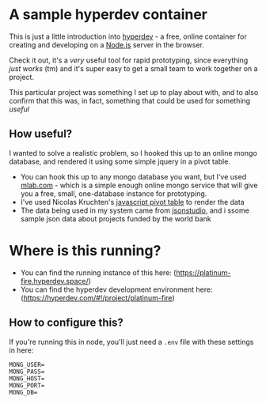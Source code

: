 # A sample hyperdev container

This is just a little introduction into [hyperdev](http://www.joelonsoftware.com/items/2016/05/30.html) - a free, online container for creating and developing on a [Node.js](https://nodejs.org/en/) server in the browser.

Check it out, it's a *very* useful tool for rapid prototyping, since everything *just works* (tm) and it's super easy to get a small team to work together on a project.

This particular project was something I set up to play about with, and to also confirm that this was, in fact, something that could be used for something *useful*

## How useful?

I wanted to solve a realistic problem, so I hooked this up to an online mongo database, and rendered it using some simple jquery in a pivot table.

- You can hook this up to any mongo database you want, but I've used [mlab.com](http://mlab.com) - which is a simple enough online mongo service that will give you a free, small, one-database instance for prototyping.
- I've used Nicolas Kruchten's [javascript pivot table](http://nicolas.kruchten.com/pivottable/examples/) to render the data
- The data being used in my system came from [jsonstudio](http://jsonstudio.com/resources/), and i ssome sample json data about projects funded by the world bank

# Where is this running?

- You can find the running instance of this here: (https://platinum-fire.hyperdev.space/)
- You can find the hyperdev development environment here: (https://hyperdev.com/#!/project/platinum-fire) 
 
## How to configure this?

If you're running this in node, you'll just need a `.env` file with these settings in here:

```
MONG_USER=
MONG_PASS=
MONG_HOST=
MONG_PORT=
MONG_DB=
```

